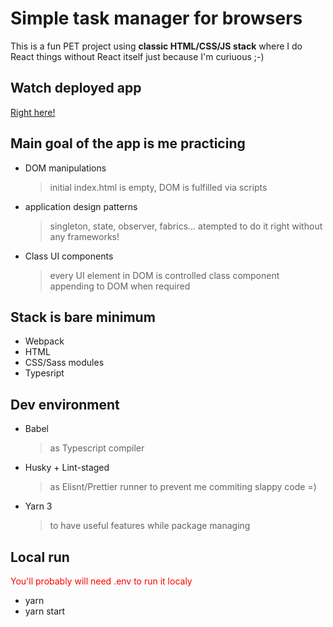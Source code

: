 # Simple task manager for browsers

This is a fun PET project using **classic HTML/CSS/JS stack** where I do React things without React itself just because I'm curiuous ;-)

## Watch deployed app

[Right here!](https://curillaenator.github.io/vanila-ts-app/)

## Main goal of the app is me practicing

- DOM manipulations
  > initial index.html is empty, DOM is fulfilled via scripts
- application design patterns
  > singleton, state, observer, fabrics... atempted to do it right without any frameworks!
- Class UI components
  > every UI element in DOM is controlled class component appending to DOM when required

## Stack is bare minimum

- Webpack
- HTML
- CSS/Sass modules
- Typesript

## Dev environment

- Babel
  > as Typescript compiler
- Husky + Lint-staged
  > as Elisnt/Prettier runner to prevent me commiting slappy code =)
- Yarn 3
  > to have useful features while package managing

## Local run

<p style='color:red'>You'll probably will need .env to run it localy</p>

- yarn
- yarn start
